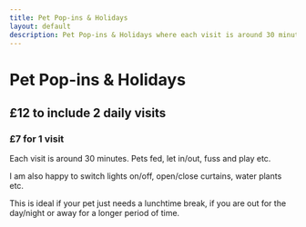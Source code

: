 ```yaml
---
title: Pet Pop-ins & Holidays
layout: default
description: Pet Pop-ins & Holidays where each visit is around 30 minutes, from £7.
---
```


# Pet Pop-ins & Holidays

## £12 to include 2 daily visits

### £7 for 1 visit

Each visit is around 30 minutes. Pets fed, let in/out, fuss and play etc.

I am also happy to switch lights on/off, open/close curtains, water plants etc.

This is ideal if your pet just needs a lunchtime break, if you are out for the day/night or away for a longer period of time.
